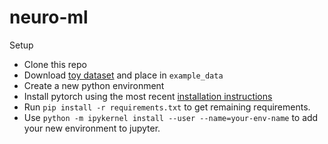 # neuro-ml

Setup
- Clone this repo
- Download [toy dataset](https://drive.google.com/file/d/1It_-ws81cgnPjQNGpIuEmD3Eh3rI44YZ/view?usp=sharing) and place in `example_data`
- Create a new python environment
- Install pytorch using the most recent [installation instructions](https://pytorch.org/)
- Run `pip install -r requirements.txt` to get remaining requirements.
- Use `python -m ipykernel install --user --name=your-env-name` to add your new environment to jupyter.
